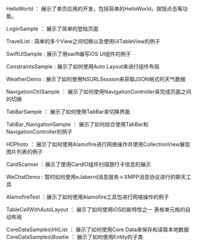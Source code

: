 HelloWorld ： 展示了单页应用的开发，包括简单的HelloWorld，按钮点击等功能。

LoginSample ： 展示了简单的登陆页面

TravelList :  简单的多个View之间切换以及使用UITableView的例子

SwiftUISample : 展示了用swift编写iOS UI组件的例子

ConstraintsSample : 展示了如何使用Auto Layout来进行组件布局

WeatherDemo : 展示了如何使用NSURLSession来获取JSON格式的天气数据

NavigationCtrlSample ： 展示了如何使用NavigationController来完成页面之间的切换

TabBarSample ： 展示了如何使用TabBar来切换界面

TabBar_NavigationSample ： 展示了如何综合使用TabBar和NavigationController的例子

HDPhoto ： 展示了如何使用Alamofire进行网络操作并使用CollectionView展现图片列表的例子

CardScanner ：展示了使用CardIO组件扫描银行卡信息的展示

WeChatDemo : 暂时如何使用eJaberrd消息服务＋XMPP消息协议进行的聊天工具

AlamofireTest ：展示了如何使用Alamofire工具包进行网络操作的例子

TableCellWithAutoLayout ： 展示了如何使用iOS的新特性之一 表格单元格的自动布局

CoreDataSamples\HitList ： 展示了如何使用Core Data来保存和读取本地数据
CoreDataSamples\Bowtie ： 展示了如何使用Entity的子类